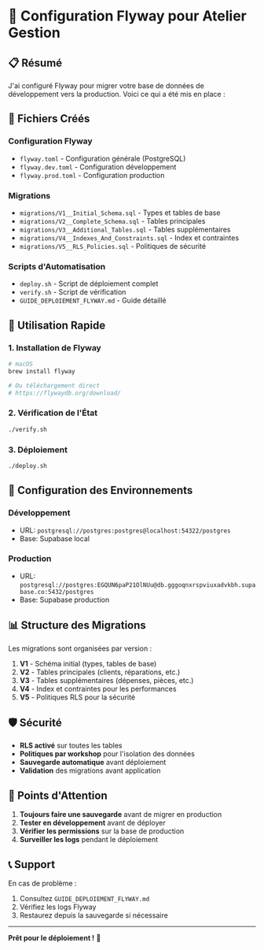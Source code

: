 # 🚀 Configuration Flyway pour Atelier Gestion

## 📋 Résumé

J'ai configuré Flyway pour migrer votre base de données de développement vers la production. Voici ce qui a été mis en place :

## 📁 Fichiers Créés

### Configuration Flyway
- `flyway.toml` - Configuration générale (PostgreSQL)
- `flyway.dev.toml` - Configuration développement
- `flyway.prod.toml` - Configuration production

### Migrations
- `migrations/V1__Initial_Schema.sql` - Types et tables de base
- `migrations/V2__Complete_Schema.sql` - Tables principales
- `migrations/V3__Additional_Tables.sql` - Tables supplémentaires
- `migrations/V4__Indexes_And_Constraints.sql` - Index et contraintes
- `migrations/V5__RLS_Policies.sql` - Politiques de sécurité

### Scripts d'Automatisation
- `deploy.sh` - Script de déploiement complet
- `verify.sh` - Script de vérification
- `GUIDE_DEPLOIEMENT_FLYWAY.md` - Guide détaillé

## 🎯 Utilisation Rapide

### 1. Installation de Flyway
```bash
# macOS
brew install flyway

# Ou téléchargement direct
# https://flywaydb.org/download/
```

### 2. Vérification de l'État
```bash
./verify.sh
```

### 3. Déploiement
```bash
./deploy.sh
```

## 🔧 Configuration des Environnements

### Développement
- URL: `postgresql://postgres:postgres@localhost:54322/postgres`
- Base: Supabase local

### Production
- URL: `postgresql://postgres:EGQUN6paP21OlNUu@db.gggoqnxrspviuxadvkbh.supabase.co:5432/postgres`
- Base: Supabase production

## 📊 Structure des Migrations

Les migrations sont organisées par version :

1. **V1** - Schéma initial (types, tables de base)
2. **V2** - Tables principales (clients, réparations, etc.)
3. **V3** - Tables supplémentaires (dépenses, pièces, etc.)
4. **V4** - Index et contraintes pour les performances
5. **V5** - Politiques RLS pour la sécurité

## 🛡️ Sécurité

- **RLS activé** sur toutes les tables
- **Politiques par workshop** pour l'isolation des données
- **Sauvegarde automatique** avant déploiement
- **Validation** des migrations avant application

## 🚨 Points d'Attention

1. **Toujours faire une sauvegarde** avant de migrer en production
2. **Tester en développement** avant de déployer
3. **Vérifier les permissions** sur la base de production
4. **Surveiller les logs** pendant le déploiement

## 📞 Support

En cas de problème :
1. Consultez `GUIDE_DEPLOIEMENT_FLYWAY.md`
2. Vérifiez les logs Flyway
3. Restaurez depuis la sauvegarde si nécessaire

---

**Prêt pour le déploiement !** 🎉
